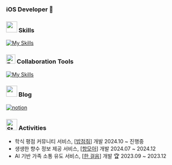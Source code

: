 ### iOS Developer 🍎


### <img src="Assets/Rocket.png" width="30"> Skills

[![My Skills](https://skillicons.dev/icons?i=swift,reactivex)](https://skillicons.dev)


### <img src="https://raw.githubusercontent.com/Tarikul-Islam-Anik/Microsoft-Teams-Animated-Emojis/master/Emojis/Hand%20gestures/Folded%20Hands%20Light%20Skin%20Tone.png" alt="Folded Hands Light Skin Tone" width="25" height="25" /> Collaboration Tools

[![My Skills](https://skillicons.dev/icons?i=github,figma,git,postman,discord)](https://skillicons.dev)

### <img src="Assets/Writing Hand Light Skin Tone.png" width="30"> Blog

[![notion](https://skillicons.dev/icons?i=notion)](https://tidal-xenon-8d1.notion.site/iOS-Study-7c002c03331642be837147271d15682c)

### <img src="https://raw.githubusercontent.com/Tarikul-Islam-Anik/Animated-Fluent-Emojis/master/Emojis/Travel%20and%20places/Star.png" alt="Star" width="30" height="30" /> Activities

- 학식 평점 커뮤니티 서비스, [[밥점줘](https://github.com/INU-BJJ)]  개발 2024.10 ~ 진행중
- 생생한 향수 정보 제공 서비스, [[향모아](https://github.com/HMOAA/HMOA_iOS)]  개발 2024.07 ~ 2024.12 
- AI 기반 가족 소통 유도 서비스, [[한 걸음](https://github.com/ForOneStep)] 개발 🏆 2023.09 ~ 2023.12
